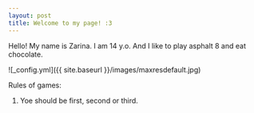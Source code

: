 ```yaml
---
layout: post
title: Welcome to my page! :3
---
```


Hello! My name is Zarina. I am 14 y.o. And I like to play asphalt 8 and eat chocolate.

![_config.yml]({{ site.baseurl }}/images/maxresdefault.jpg)

 Rules of games: 
 1) Yoe should be first, second or third.

